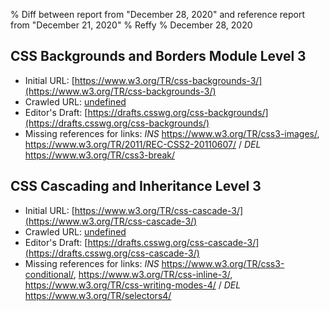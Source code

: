% Diff between report from "December 28, 2020" and reference report from "December 21, 2020"
% Reffy
% December 28, 2020

## CSS Backgrounds and Borders Module Level 3

- Initial URL: [https://www.w3.org/TR/css-backgrounds-3/](https://www.w3.org/TR/css-backgrounds-3/)
- Crawled URL: [undefined](undefined)
- Editor's Draft: [https://drafts.csswg.org/css-backgrounds/](https://drafts.csswg.org/css-backgrounds/)
- Missing references for links: *INS* https://www.w3.org/TR/css3-images/, https://www.w3.org/TR/2011/REC-CSS2-20110607/ / *DEL* https://www.w3.org/TR/css3-break/


## CSS Cascading and Inheritance Level 3

- Initial URL: [https://www.w3.org/TR/css-cascade-3/](https://www.w3.org/TR/css-cascade-3/)
- Crawled URL: [undefined](undefined)
- Editor's Draft: [https://drafts.csswg.org/css-cascade-3/](https://drafts.csswg.org/css-cascade-3/)
- Missing references for links: *INS* https://www.w3.org/TR/css3-conditional/, https://www.w3.org/TR/css-inline-3/, https://www.w3.org/TR/css-writing-modes-4/ / *DEL* https://www.w3.org/TR/selectors4/


